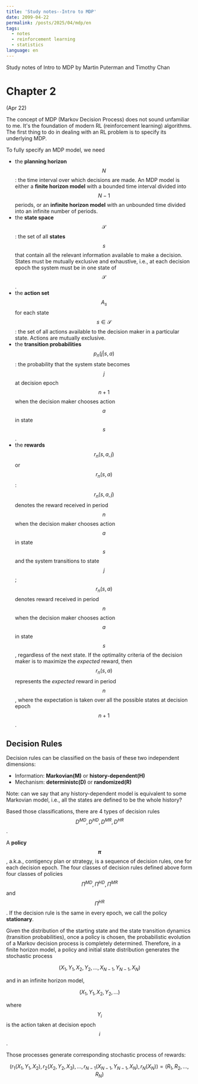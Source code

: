 ```yaml
---
title: 'Study notes--Intro to MDP'
date: 2099-04-22
permalink: /posts/2025/04/mdp/en
tags:
  - notes
  - reinforcement learning
  - statistics
language: en
---
```


Study notes of Intro to MDP by Martin Puterman and Timothy Chan

Chapter 2
======
(Apr 22)

The concept of MDP (Markov Decision Process) does not sound unfamiliar to me. It's the foundation of modern RL (reinforcement learning) algorithms. The first thing to do in dealing with an RL problem is to specify its underlying MDP. 

To fully specify an MDP model, we need
* the **planning horizon** $$N$$: the time interval over which decisions are made. An MDP model is either a **finite horizon model** with a bounded time interval divided into $$N-1$$ periods, or an **infinite horizon model** with an unbounded time divided into an infinite number of periods.
* the **state space** $$\mathcal{S}$$: the set of all **states** $$s$$ that contain all the relevant information available to make a decision. States must be mutually exclusive and exhaustive, i.e., at each decision epoch the system must be in one state of $$\mathcal{S}$$. 
* the **action set** $$A_s$$ for each state $$s\in\mathcal{S}$$: the set of all actions available to the decision maker in a particular state. Actions are mutually exclusive. 
* the **transition probabilities** $$p_n(j\vert s,a)$$: the probability that the system state becomes $$j$$ at decision epoch $$n+1$$ when the decision maker chooses action $$a$$ in state $$s$$. 
* the **rewards** $$r_n(s,a,j)$$ or $$r_n(s,a)$$: $$r_n(s,a,j)$$ denotes the reward received in period $$n$$ when the decision maker chooses action $$a$$ in state $$s$$ and the system transitions to state $$j$$; $$r_n(s,a)$$ denotes reward received in period $$n$$ when the decision maker chooses action $$a$$ in state $$s$$, regardless of the next state. If the optimality criteria of the decision maker is to maximize the *expected* reward, then $$r_n(s,a)$$ represents the *expected* reward in period $$n$$, where the expectation is taken over all the possible states at decision epoch $$n+1$$. 

## Decision Rules
Decision rules can be classified on the basis of these two independent dimensions:
- Information: **Markovian(M)** or **history-dependent(H)**
- Mechanism: **deterministc(D)** or **randomized(R)**

Note: can we say that any history-dependent model is equivalent to some Markovian model, i.e., all the states are defined to be the whole history?

Based those classifications, there are 4 types of decision rules $$D^{MD}, D^{HD}, D^{MR}, D^{HR}$$. 

A **policy $$\pi$$**, a.k.a., contigency plan or strategy, is a sequence of decision rules, one for each decision epoch. The four classes of decision rules defined above form four classes of policies $$\Pi^{MD}, \Pi^{HD}, \Pi^{MR}$$ and $$\Pi^{HR}$$. If the decision rule is the same in every epoch, we call the policy **stationary**. 

Given the distribution of the starting state and the state transition dynamics (transition probabilities), once a policy is chosen, the probabilistic evolution of a Markov decision process is completely determined. Therefore, in a finite horizon model, a policy and initial state distribution generates the stochastic process 

$$(X_1, Y_1, X_2, Y_2, ..., X_{N-1}, Y_{N-1}, X_N)$$

and in an infinite horizon model,

$$(X_1, Y_1, X_2, Y_2, ...)$$

where $$Y_i$$ is the action taken at decision epoch $$i$$. 

Those processes generate corresponding stochastic process of rewards: 

$$(r_1(X_1, Y_1, X_2),  r_2(X_2, Y_2, X_3), ...,r_{N-1}(X_{N-1}, Y_{N-1}, X_N), r_N(X_N))=(R_1,R_2,...,R_N)$$







